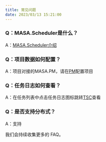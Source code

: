 ```yaml
---
title: 常见问题
date: 2023/03/13 15:21:00
---
```


### Q：MASA.Scheduler是什么？

A：[MASA.Scheduler介绍](stack/scheduler/introduce)

### Q：项目数据如何配置？

A：项目对接的MASA.PM，请在[PM](stack/pm/get-started)配置项目

### Q：任务日志如何查看？

A：在任务列表中点击任务日志图标跳转[TSC](stack/tsc/introduce)查看

### Q：是否支持分布式？

A：支持

我们会持续收集更多的 FAQ。